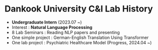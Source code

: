 # Dankook University C&I Lab History
- **Undergraduate Intern** (2023.07 ~)
- Interest : **Natural Language Processing**
- 8 Lab Seminars : Reading NLP papers and presenting
- One simple project : German-English Translation Using Transformer
- One lab project : Psychiatric Healthcare Model (Progress, 2024.04 ~)
